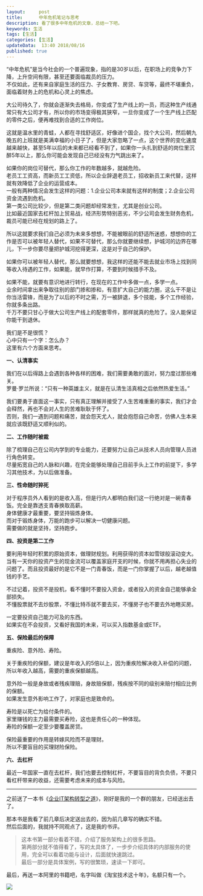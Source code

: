 ```yaml
---   
layout:     post  
title:      中年危机笔记与思考
description: 看了很多中年危机的文章，总结一下吧。      
keywords: 生活 
tags: [生活]  
categories: [生活]  
updateData:  13:40 2018/08/16   
published: true   
---  
```



“中年危机”是当今社会的一个普遍现象，指的是30岁以后，在职场上的竞争力下降，上升空间有限，甚至还要面临裁员的压力。  
不仅如此，还有来自家庭生活的压力、子女教育、房贷、车贷等，最终不堪重负，面临着财务上的危机和心灵上的焦虑。  



大公司待久了，你就会逐渐失去格局，你变成了生产线上的一员，而这种生产线通常只有大公司才有，所以你的市场变得极其狭窄，一旦你变成了一个生产线上匹配的零件之后，便再难找到合适的工作岗位。    


这就是温水里的青蛙，人都在寻找舒适区，好像进个国企，找个大公司，然后朝九晚五的上班就是美满幸福的小日子了，但是大家忽略了一点，这个世界的变化速度越来越快，甚至5年以后的未来都已经看不到了，如果你一头扎到舒适的岗位里沉醉5年以上，那么你可能会发现自己已经没有力气跳出来了。  


如果你的岗位可替代，那么你工作的年数越多，就越危险。  
老员工工资高，而新员工工资低，所以企业辞退老员工，招收新员工来代替，这样就有效降低了企业的运营成本。  
一般有两种情况会发生这样的问题：1.企业公司本来就有这样的制度；2.企业公司资金流遇到危机。  
第一类公司比较少，但是第二类问题却经常发生，尤其是创业公司。  
比如最近国家去杠杆加上贸易战，经济形势特别恶劣，不少公司会发生财务危机，裁员可能已经在规划的路上了。  


所以这就要求我们自己必须为未来多想想，不能被眼前的舒适所迷惑，想想你的工作是否可以被年轻人替代，如果不可替代，那么你就要继续想，护城河的边界在哪儿，下一步你要尽量把护城河挖得更深，这是对于自己的保护。  


如果你可以被年轻人替代，那么就要想想，我这样的还能不能去就业市场上找到同等收入待遇的工作，如果能，就早作打算，不要到时候措手不及。  


如果不能，就要有意识地进行转行，在现在的工作中多做一点，多学一点。  
业余时间拿出来争取往别的部门掺和掺和，有意扩大自己的能力圈，这么干不是让你当活雷锋，而是为了以后的不时之需，万一被辞退，多个技能，多个工作经验，你就多条出路。  
千万不要只甘心于做大公司生产线上的配套零件，那样就真的危险了。没人能保证你能干到退休。  

我们是不是很慌？  
心中只有一个字：怎么办？   
这里有六个方面来思考。  


**一、认清事实**    

我们在以后得路上会遇到各种各样的困难，我们需要勇敢的面对，努力度过那些难关。  
罗曼·罗兰所说：“只有一种英雄主义，就是在认清生活真相之后依然热爱生活。”  


我们要勇于直面这一事实，只有真正理解并接受了人生苦难重重的事实，我们才会会释然，再也不会对人生的苦难耿耿于怀了。  
否则，我们一遇到问题和痛苦，就会怨天尤人，就会抱怨自己命苦，仿佛人生本来就应该既舒适又顺利似的。  


**二、工作随时被裁**  

除了梳理自己在公司内学到的专业能力，还要努力让自己从技术人员向管理人员进行角色转变。  
尽量拓宽自己的人脉和兴趣，在完全能够处理自己目前手头上工作的前提下，多学习其他技术，为以后做准备。  


**三、性命随时猝死**  

对于程序员外人看到的是收入高，但是行内人都明白我们这一行绝对是一碗青春饭。完全是靠透支青春换取高薪。  
身体健康才最重要，要坚持锻炼身体。  
而对于锻炼身体，万能的跑步可以解决一切健康问题。  
需要做的就是坚持，坚持跑步。  


**四、投资是第二工作**  

要利用年轻时积累的原始资本，做理财规划。利用获得的资本如雪球般滚动变大。  
当有一天你的投资产生的现金流可以覆盖家庭开支的时候，你就不用再担心失业的问题了。而且投资最好的是它不是一门青春饭，而是一门你掌握了以后，越老越值钱的手艺。  


不过记着，投资不是投机，看不懂时不要投入资金，或者投入的资金自己能够承全部损失。  
不懂股票就不去炒股票，不懂比特币就不要去买，不懂房子也不要去外地瞎买房。  


一定要投资自己能力可及的东西。  
如果实在不会投资，又看好我国的未来，可以买入指数基金或ETF。  


**五、保险最后的保障**  


重疾险、意外险、寿险。  


关于重疾险的保额，建议是年收入的5倍以上，因为重疾险解决收入补偿的问题，所以年收入越高，需要的重疾保额越高。  


意外险一般是身故或者残疾理赔，身故赔保额，残疾按不同的级别来赔付相应比例的保额。  
如果发生意外影响工作了，对家庭也是致命的。  


寿险是以死亡为给付条件的。  
家里赚钱的主力最需要买寿险，这也是责任心的一种体现。  
寿险的保额一定至少要覆盖房贷。  


保险最重要的作用是转嫁风险而不是理财。  
所以不要盲目的买理财险保险。  


**六、去杠杆**  

最近一年国家一直在去杠杆，我们也要去控制杠杆，不要盲目的背负负债，不要只看杠杆带来的收益，还需要考虑未来的成本与风险。  


----

之前送了一本书《[企业IT架构转型之道](https://mp.weixin.qq.com/s/-NywdtXZjoQscyPf2J_UEw)》，刚好是我的一个群的朋友，已经送出去了。  


那本书是我看了前几章后决定送出去的，因为前几章写的确实不错。  
然后后面的，我就持不同观点了，这是我的书评。  


> 这本书第一部分看着不错，介绍了服务架构上的很多思路。  
> 第两部分就不值得看了，写的太具体了，一步步介绍具体的内部服务的使用，完全可以看着功能与设计，后面就快速跳过。  
> 最后一部分是具体案例，写的很繁琐，速读一下即可。  

最后，再送一本阿里的书籍吧，名字叫做《淘宝技术这十年》，名额只有一个。  

![](//res2018.tiankonguse.com/images/2018/08/20180816132302.jpg) 